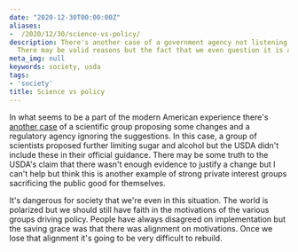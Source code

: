 ```yaml
---
date: "2020-12-30T00:00:00Z"
aliases:
-  /2020/12/30/science-vs-policy/
description: There's another case of a government agency not listening to scientists.
  There may be valid reasons but the fact that we even question it is a problem.
meta_img: null
keywords: society, usda
tags:
- 'society'
title: Science vs policy
---
```

In what seems to be a part of the modern American experience there's [another case](https://www.wsj.com/amp/articles/new-u-s-dietary-guidelines-reject-recommendation-to-cut-sugar-alcohol-intake-11609254000) of a scientific group proposing some changes and a regulatory agency ignoring the suggestions. In this case, a group of scientists proposed further limiting sugar and alcohol but the USDA didn't include these in their official guidance. There may be some truth to the USDA's claim that there wasn't enough evidence to justify a change but I can't help but think this is another example of strong private interest groups sacrificing the public good for themselves.

It's dangerous for society that we're even in this situation. The world is polarized but we should still have faith in the motivations of the various groups driving policy. People have always disagreed on implementation but the saving grace was that there was alignment on motivations. Once we lose that alignment it's going to be very difficult to rebuild.
